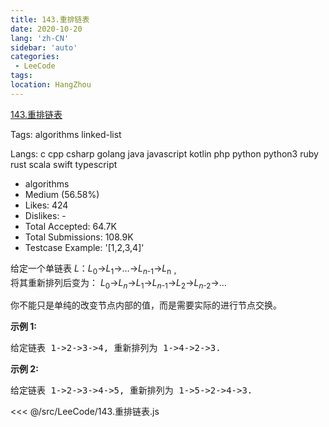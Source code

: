 ```yaml
---
title: 143.重排链表
date: 2020-10-20
lang: 'zh-CN'
sidebar: 'auto'
categories:
 - LeeCode
tags: 
location: HangZhou
---
```


[143.重排链表](https://leetcode-cn.com/problems/reorder-list/description/)

Tags: algorithms linked-list

Langs: c cpp csharp golang java javascript kotlin php python python3 ruby rust scala swift typescript

- algorithms
- Medium (56.58%)
- Likes: 424
- Dislikes: -
- Total Accepted: 64.7K
- Total Submissions: 108.9K
- Testcase Example: '[1,2,3,4]'

<p>给定一个单链表&nbsp;<em>L</em>：<em>L</em><sub>0</sub>&rarr;<em>L</em><sub>1</sub>&rarr;&hellip;&rarr;<em>L</em><sub><em>n</em>-1</sub>&rarr;<em>L</em><sub>n ，</sub><br>
将其重新排列后变为： <em>L</em><sub>0</sub>&rarr;<em>L</em><sub><em>n</em></sub>&rarr;<em>L</em><sub>1</sub>&rarr;<em>L</em><sub><em>n</em>-1</sub>&rarr;<em>L</em><sub>2</sub>&rarr;<em>L</em><sub><em>n</em>-2</sub>&rarr;&hellip;</p>

<p>你不能只是单纯的改变节点内部的值，而是需要实际的进行节点交换。</p>

<p><strong>示例&nbsp;1:</strong></p>

<pre>给定链表 1-&gt;2-&gt;3-&gt;4, 重新排列为 1-&gt;4-&gt;2-&gt;3.</pre>

<p><strong>示例 2:</strong></p>

<pre>给定链表 1-&gt;2-&gt;3-&gt;4-&gt;5, 重新排列为 1-&gt;5-&gt;2-&gt;4-&gt;3.</pre>

<<< @/src/LeeCode/143.重排链表.js
